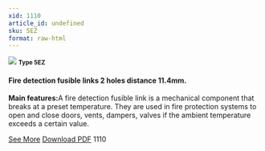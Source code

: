 ```yaml
---
xid: 1110
article_id: undefined
sku: 5EZ
format: raw-html
---
```

 <img src="./1110/5EZ.jpg" class="card-imgs mb-2">
 <small class="text-grey mb-2"><b>Type 5EZ</b> </small>
 <h4>Fire detection fusible links
 2 holes distance 11.4mm.</h4>
 <p><b>Main features:</b>A fire detection fusible link is a mechanical component that breaks at a preset temperature.
 They are used in fire protection systems to open and close doors, vents, dampers, valves if the ambient temperature exceeds a certain value.</p>
 <div class="btns">
 <a href="../en/fire_detection_fusible_links-type_5ez.html" class="btn-red">See More</a>
 <a href="../en/pdf/9-2-3Average welding surface-Maximum permanent force-Maximum permanent load20130707.pdf " target="_blank" class="btn-red">Download PDF</a>
 <!-- <a href="http://www.ultimheat.com/cat9.html" target="_blank" class="access-link"> Access full catalogue <i class="fa fa-external-link" aria-hidden="true"></i> </a> -->
 <span class="number-btn">1110</span>
 </div>
 